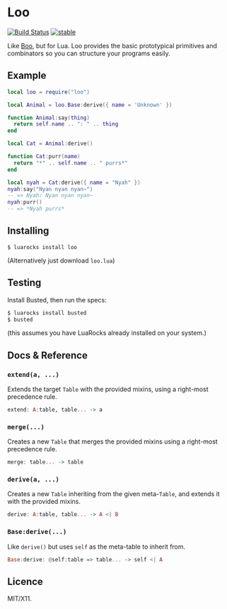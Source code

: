 Loo
===

[![Build Status](https://travis-ci.org/robotlolita/loo.png)](https://travis-ci.org/robotlolita/loo)
[![stable](http://hughsk.github.io/stability-badges/dist/stable.svg)](http://github.com/hughsk/stability-badges)


Like [Boo][], but for Lua. Loo provides the basic prototypical primitives and
combinators so you can structure your programs easily.

[Boo]: http://github.com/robotlolita/Boo


## Example


```lua
local loo = require("loo")

local Animal = loo.Base:derive({ name = 'Unknown' })

function Animal:say(thing)
  return self.name .. ": " .. thing
end

local Cat = Animal:derive()

function Cat:purr(name)
  return "*" .. self.name .. " purrs*"
end

local nyah = Cat:derive({ name = "Nyah" })
nyah:say("Nyan nyan nyan~")
-- => Nyah: Nyan nyan nyan~
nyah:purr()
-- => *Nyah purrs*
```

## Installing

    $ luarocks install loo
    
(Alternatively just download `loo.lua`)


## Testing

Install Busted, then run the specs:

```bash
$ luarocks install busted
$ busted
```

(this assumes you have LuaRocks already installed on your system.)


## Docs & Reference

### `extend(a, ...)`

Extends the target `Table` with the provided mixins, using a right-most
precedence rule.

```hs
extend: A:table, table... -> a
```

### `merge(...)`

Creates a new `Table` that merges the provided mixins using a right-most
precedence rule.

```hs
merge: table... -> table
``` 

### `derive(a, ...)`

Creates a new `Table` inheriting from the given meta-`Table`, and extends it
with the provided mixins.

```hs
derive: A:table, table... -> A <| B
```

### `Base:derive(...)`

Like `derive()` but uses `self` as the meta-table to inherit from.

```hs
Base:derive: @self:table => table... -> self <| A
```


## Licence

MIT/X11.



